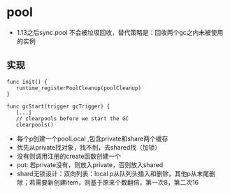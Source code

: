 # pool

- 1.13之后sync.pool 不会被垃圾回收，替代策略是：回收两个gc之内未被使用的实例

## 实现
```
func init() {
   runtime_registerPoolCleanup(poolCleanup)
}

func gcStart(trigger gcTrigger) {
   [...]
   // clearpools before we start the GC
   clearpools()
```
- 每个p创建一个poolLocal ,包含private和share两个缓存
- 优先从private找对象，找不到，去shared找（加锁）
- 没有则调用注册的create函数创建一个
- put: 若private没有，则放入private，否则放入shared
- shard无锁设计：双向列表：local p从队列头插入和删除，其他p从末尾删除；若需要新创建item，则基于原来个数翻倍，第一次8，第二次16

